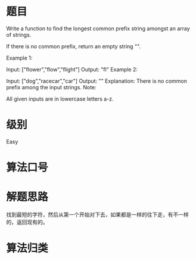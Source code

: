 # 题目
Write a function to find the longest common prefix string amongst an array of strings.

If there is no common prefix, return an empty string "".

Example 1:

Input: ["flower","flow","flight"]
Output: "fl"
Example 2:

Input: ["dog","racecar","car"]
Output: ""
Explanation: There is no common prefix among the input strings.
Note:

All given inputs are in lowercase letters a-z.
             
# 级别 
Easy

# 算法口号


# 解题思路
找到最短的字符，然后从第一个开始对下去，如果都是一样的往下走，有不一样的，返回现有的。

# 算法归类
<a href="../../../DataStructure.md"></a>
